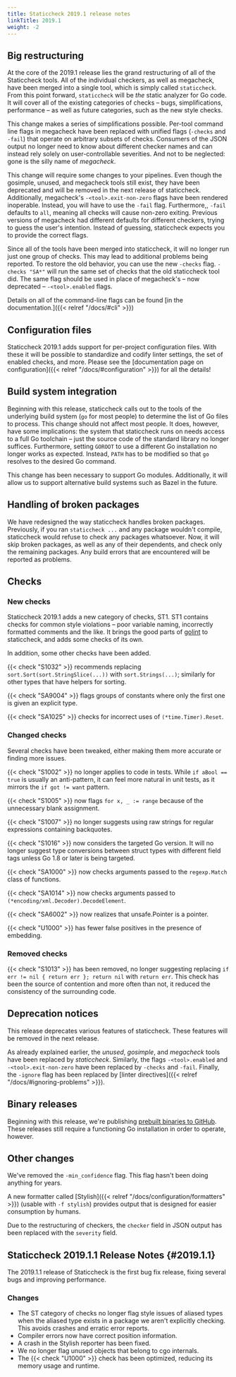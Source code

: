 ```yaml
---
title: Staticcheck 2019.1 release notes
linkTitle: 2019.1
weight: -2
---
```


## Big restructuring

At the core of the 2019.1 release lies the grand restructuring of all of the Staticcheck tools.
All of the individual checkers, as well as megacheck, have been merged into a single tool,
which is simply called `staticcheck`.
From this point forward, `staticcheck` will be _the_ static analyzer for Go code.
It will cover all of the existing categories of checks – bugs, simplifications, performance –
as well as future categories, such as the new style checks.

This change makes a series of simplifications possible.
Per-tool command line flags in megacheck have been replaced with unified flags
(`-checks` and `-fail`)
that operate on arbitrary subsets of checks.
Consumers of the JSON output no longer need to know about different checker names
and can instead rely solely on user-controllable severities.
And not to be neglected: gone is the silly name of _megacheck_.

This change will require some changes to your pipelines.
Even though the gosimple, unused, and megacheck tools still exist, they have been deprecated
and will be removed in the next release of staticcheck.
Additionally, megacheck's `-<tool>.exit-non-zero` flags have been rendered inoperable.
Instead, you will have to use the `-fail` flag.
Furthermore,, `-fail` defaults to `all`, meaning all checks will cause non-zero exiting.
Previous versions of megacheck had different defaults for different checkers, trying to guess the user's intention.
Instead of guessing, staticcheck expects you to provide the correct flags.

Since all of the tools have been merged into staticcheck, it will no longer run just one group of checks.
This may lead to additional problems being reported.
To restore the old behavior, you can use the new `-checks` flag.
`-checks "SA*"` will run the same set of checks that the old staticcheck tool did.
The same flag should be used in place of megacheck's – now deprecated – `-<tool>.enabled` flags.

Details on all of the command-line flags can be found [in the documentation.]({{< relref "/docs/#cli" >}})

## Configuration files

Staticcheck 2019.1 adds support for per-project configuration files.
With these it will be possible to standardize and codify linter settings, the set of enabled checks, and more.
Please see the [documentation page on configuration]({{< relref "/docs/#configuration" >}}) for all the details!

## Build system integration

Beginning with this release, staticcheck calls out to the tools of the underlying build system
(`go` for most people) to determine the list of Go files to process.
This change should not affect most people.
It does, however, have some implications:
the system that staticcheck runs on needs access to a full Go toolchain –
just the source code of the standard library no longer suffices.
Furthermore, setting `GOROOT` to use a different Go installation no longer works as expected.
Instead, `PATH` has to be modified so that `go` resolves to the desired Go command.

This change has been necessary to support Go modules.
Additionally, it will allow us to support alternative build systems such as Bazel in the future.

## Handling of broken packages

We have redesigned the way staticcheck handles broken packages.
Previously, if you ran `staticcheck ...` and any package wouldn't compile,
staticcheck would refuse to check any packages whatsoever.
Now, it will skip broken packages, as well as any of their dependents, and check only the remaining packages.
Any build errors that are encountered will be reported as problems.

## Checks

### New checks

Staticcheck 2019.1 adds a new category of checks, ST1.
ST1 contains checks for common style violations – poor variable naming, incorrectly formatted comments and the like.
It brings the good parts of [golint](https://github.com/golang/lint) to staticcheck,
and adds some checks of its own.

In addition, some other checks have been added.

{{< check "S1032" >}} recommends replacing `sort.Sort(sort.StringSlice(...))` with `sort.Strings(...)`;
similarly for other types that have helpers for sorting.

{{< check "SA9004" >}} flags groups of constants where only the first one is given an explicit type.

{{< check "SA1025" >}} checks for incorrect uses of `(*time.Timer).Reset`.

### Changed checks

Several checks have been tweaked, either making them more accurate or finding more issues.

{{< check "S1002" >}} no longer applies to code in tests.
While `if aBool == true` is usually an anti-pattern,
it can feel more natural in unit tests,
as it mirrors the `if got != want` pattern.

{{< check "S1005" >}} now flags `for x, _ := range` because of the unnecessary blank assignment.

{{< check "S1007" >}} no longer suggests using raw strings for regular expressions containing backquotes.

{{< check "S1016" >}} now considers the targeted Go version.
It will no longer suggest type conversions between struct types with different field tags
unless Go 1.8 or later is being targeted.

{{< check "SA1000" >}} now checks arguments passed to the `regexp.Match` class of functions.

{{< check "SA1014" >}} now checks arguments passed to `(*encoding/xml.Decoder).DecodeElement`.

{{< check "SA6002" >}} now realizes that unsafe.Pointer is a pointer.

{{< check "U1000" >}} has fewer false positives in the presence of embedding.

### Removed checks

{{< check "S1013" >}} has been removed,
no longer suggesting replacing `if err != nil { return err }; return nil` with `return err`.
This check has been the source of contention and more often than not, it reduced the consistency of the surrounding code.

## Deprecation notices

This release deprecates various features of staticcheck.
These features will be removed in the next release.

As already explained earlier, the _unused_, _gosimple_, and _megacheck_ tools
have been replaced by _staticcheck_.
Similarly, the flags `-<tool>.enabled` and `-<tool>.exit-non-zero`
have been replaced by `-checks` and `-fail`.
Finally, the `-ignore` flag has been replaced
by [linter directives]({{< relref "/docs/#ignoring-problems" >}}).

## Binary releases

Beginning with this release, we're publishing
[prebuilt binaries to GitHub](https://github.com/dominikh/go-tools/releases).
These releases still require a functioning Go installation in order to operate, however.

## Other changes

We've removed the `-min_confidence` flag.
This flag hasn't been doing anything for years.

A new formatter called [Stylish]({{< relref "/docs/configuration/formatters" >}}) (usable with `-f stylish`)
provides output that is designed for easier consumption by humans.

Due to the restructuring of checkers, the `checker` field in JSON output has been replaced
with the `severity` field.

## Staticcheck 2019.1.1 Release Notes {#2019.1.1}

The 2019.1.1 release of Staticcheck is the first bug fix release, fixing several bugs and improving performance.

### Changes

- The ST category of checks no longer flag style issues of
  aliased types when the aliased type exists in a package
  we aren't explicitly checking. This avoids crashes and
  erratic error reports.
- Compiler errors now have correct position information.
- A crash in the Stylish reporter has been fixed.
- We no longer flag unused objects that belong to cgo internals.
- The {{< check "U1000" >}} check has been optimized, reducing its memory
  usage and runtime.
